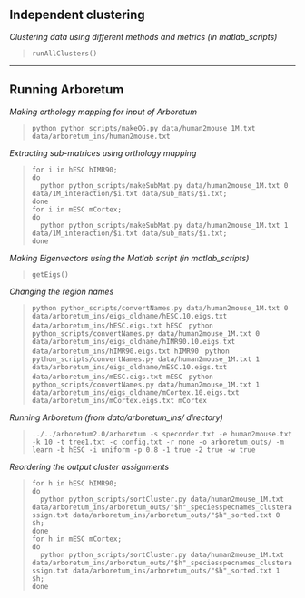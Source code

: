 Independent clustering
----------------------
*Clustering data using different methods and metrics (in matlab_scripts)*
>`runAllClusters()`

---


Running Arboretum
-----------------

*Making orthology mapping for input of Arboretum*
>`python python_scripts/makeOG.py data/human2mouse_1M.txt data/arboretum_ins/human2mouse.txt`

*Extracting sub-matrices using orthology mapping*

>`for i in hESC hIMR90;`  
>`do`  
>`	python python_scripts/makeSubMat.py data/human2mouse_1M.txt 0 data/1M_interaction/$i.txt data/sub_mats/$i.txt;`  
>`done`  
>`for i in mESC mCortex;`  
>`do`  
>`	python python_scripts/makeSubMat.py data/human2mouse_1M.txt 1 data/1M_interaction/$i.txt data/sub_mats/$i.txt;`  
>`done`

*Making Eigenvectors using the Matlab script (in matlab_scripts)*
>`getEigs()`


*Changing the region names*
>`python python_scripts/convertNames.py data/human2mouse_1M.txt 0 data/arboretum_ins/eigs_oldname/hESC.10.eigs.txt data/arboretum_ins/hESC.eigs.txt hESC `
>`python python_scripts/convertNames.py data/human2mouse_1M.txt 0 data/arboretum_ins/eigs_oldname/hIMR90.10.eigs.txt data/arboretum_ins/hIMR90.eigs.txt hIMR90 `
>`python python_scripts/convertNames.py data/human2mouse_1M.txt 1 data/arboretum_ins/eigs_oldname/mESC.10.eigs.txt data/arboretum_ins/mESC.eigs.txt mESC `
>`python python_scripts/convertNames.py data/human2mouse_1M.txt 1 data/arboretum_ins/eigs_oldname/mCortex.10.eigs.txt data/arboretum_ins/mCortex.eigs.txt mCortex `

*Running Arboretum (from data/arboretum_ins/ directory)*
>`../../arboretum2.0/arboretum -s specorder.txt -e human2mouse.txt -k 10 -t tree1.txt -c config.txt -r none -o arboretum_outs/ -m learn -b hESC -i uniform -p 0.8 -1 true -2 true -w true`

*Reordering the output cluster assignments*
>`for h in hESC hIMR90;`  
>`do`  
>`	python python_scripts/sortCluster.py data/human2mouse_1M.txt data/arboretum_ins/arboretum_outs/"$h"_speciesspecnames_clusterassign.txt data/arboretum_ins/arboretum_outs/"$h"_sorted.txt 0 $h;`  
>`done`  
>`for h in mESC mCortex;`  
>`do`  
>`	python python_scripts/sortCluster.py data/human2mouse_1M.txt data/arboretum_ins/arboretum_outs/"$h"_speciesspecnames_clusterassign.txt data/arboretum_ins/arboretum_outs/"$h"_sorted.txt 1 $h;`  
>`done`  
